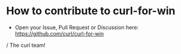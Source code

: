 <!--
Copyright 2022-present Viktor Szakats
SPDX-License-Identifier: CC-BY-SA-4.0
-->
# How to contribute to curl-for-win

- Open your Issue, Pull Request or Discussion here:
  <https://github.com/curl/curl-for-win>

/ The curl team!
